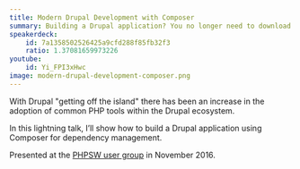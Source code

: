 ```yaml
---
title: Modern Drupal Development with Composer
summary: Building a Drupal application? You no longer need to download archives to add new modules or update core, or deal with Drupal specific tools to manage your codebase.
speakerdeck:
    id: 7a1358502526425a9cfd288f85fb32f3
    ratio: 1.37081659973226
youtube:
    id: Yi_FPI3xHwc
image: modern-drupal-development-composer.png
---
```

With Drupal "getting off the island" there has been an increase in the adoption of common PHP tools within the Drupal ecosystem.

In this lightning talk, I’ll show how to build a Drupal application using Composer for dependency management.

Presented at the [PHPSW user group](https://phpsw.uk) in November 2016.
